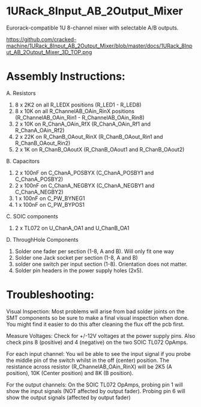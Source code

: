 # 1URack_8Input_AB_2Output_Mixer
Eurorack-compatible 1U 8-channel mixer with selectable A/B outputs. 

https://github.com/cracked-machine/1URack_8Input_AB_2Output_Mixer/blob/master/docs/1URack_8Input_AB_2Output_Mixer_3D_TOP.png

Assembly Instructions:
======================

A. Resistors

1) 8 x 2K2 on all R_LEDX positions (R_LED1 - R_LED8)
2) 8 x 10K on all R_ChannelAB_OAin_RinX positions (R_ChannelAB_OAin_Rin1 - R_ChannelAB_OAin_Rin8)
3) 2 x 10K on R_ChanA_OAin_RfX (R_ChanA_OAin_Rf1 and R_ChanA_OAin_Rf2)
4) 2 x 22K on R_ChanB_OAout_RinX (R_ChanB_OAout_Rin1 and R_ChanB_OAout_Rin2)
5) 2 x 1K  on R_ChanB_OAoutX (R_ChanB_OAout1 and R_ChanB_OAout2) 

B. Capacitors

1) 2 x 100nF on C_ChanA_POSBYX (C_ChanA_POSBY1 and C_ChanA_POSBY2)
2) 2 x 100nF on C_ChanA_NEGBYX (C_ChanA_NEGBY1 and C_ChanA_NEGBY2)
3) 1 x 100nF on C_PW_BYNEG1
4) 1 x 100nF on C_PW_BYPOS1

C. SOIC components

1) 2 x TL072 on U_ChanA_OA1 and U_ChanB_OA1

D. ThroughHole Components

1) Solder one fader per section (1-8, A and B). Will only fit one way
2) Solder one Jack socket per section (1-8, A and B)
3) solder one switch per input section (1-8). Orientation does not matter.
4) Solder pin headers in the power supply holes (2x5).

Troubleshooting:
================

Visual Inspection:
Most problems will arise from bad solder joints on the SMT components so be sure to make a final visual inspection when done. 
You might find it easier to do this after cleaning the flux off the pcb first.

Measure Voltages:
Check for +/-12V voltages at the power supply pins. Also check pins 8 (positive) and 4 (negative) on the two SOIC TL072 OpAmps. 

For each input channel:
You wil be able to see the input signal if you probe the middle pin of the switch whilst in the off (center) position.
The resistance across resistor (R_ChannelAB_OAin_RinX) will be 2K5 (A position), 10K (Center position) and 8K (B position).

For the output channels:
On the SOIC TL072 OpAmps, probing pin 1 will show the input signals (NOT affected by output fader). Probing pin 6 will show the output signals (affected by output fader)
 
